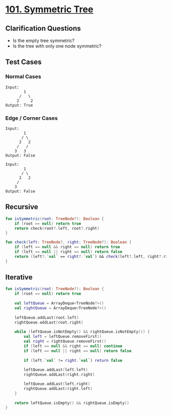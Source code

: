 # [101. Symmetric Tree](https://leetcode.com/problems/symmetric-tree/)

## Clarification Questions
* Is the empty tree symmetric?
* Is the tree with only one node symmetric?
 
## Test Cases
### Normal Cases
```
Input: 
        1
      /   \
     2     2
Output: True
```
### Edge / Corner Cases
```
Input: 
        1
       / \
      2   2
     /   /  
    3   3
Output: False

Input: 
        1
       / \
      2   2
     /
    3
Output: False
```

## Recursive
```kotlin
fun isSymmetric(root: TreeNode?): Boolean {
    if (root == null) return true
    return check(root?.left, root?.right)
}

fun check(left: TreeNode?, right: TreeNode?): Boolean {
    if (left == null && right == null) return true
    if (left == null || right == null) return false
    return (left?.`val` == right?.`val`) && check(left?.left, right?.right) && check(left?.right, right?.left)
}
```

## Iterative
```kotlin
fun isSymmetric(root: TreeNode?): Boolean {
    if (root == null) return true
    
    val leftQueue = ArrayDeque<TreeNode?>()
    val rightQueue = ArrayDeque<TreeNode?>()
    
    leftQueue.addLast(root.left)        
    rightQueue.addLast(root.right)
    
    while (leftQueue.isNotEmpty() && rightQueue.isNotEmpty()) {
        val left = leftQueue.removeFirst()
        val right = rightQueue.removeFirst()
        if (left == null && right == null) continue
        if (left == null || right == null) return false
        
        if (left.`val` != right.`val`) return false
        
        leftQueue.addLast(left.left)
        rightQueue.addLast(right.right)

        leftQueue.addLast(left.right)
        rightQueue.addLast(right.left)
    }
    
    return leftQueue.isEmpty() && rightQueue.isEmpty()
}
```